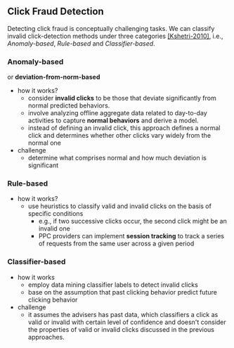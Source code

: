 ## Click Fraud Detection

Detecting click fraud is conceptually challenging tasks. We can classify invalid click-detection methods under three categories [[Kshetri-2010]](../papers/Kshetri10_The-economics-of-click-fraud.md), i.e., *Anomaly-based*, *Rule-based* and *Classifier-based*.

### Anomaly-based 
or **deviation-from-norm-based**
- how it works?
    - consider **invalid clicks** to be those that deviate significantly from normal predicted behaviors.
    - involve analyzing offline aggregate data related to day-to-day activities to capture **normal behaviors** and derive a model.
    - instead of defining an invalid click, this approach defines a normal click and determines whether other clicks vary widely from the normal one
- challenge
    - determine what comprises normal and how much deviation is significant
    
### Rule-based 
- how it works?
    - use heuristics to classify valid and invalid clicks on the basis of specific conditions
        - e.g., if two successive clicks occur, the second click might be an invalid one
        - PPC providers can implement **session tracking** to track a series of requests from the same user across a given period
        
### Classifier-based
- how it works
    - employ data mining classifier labels to detect invalid clicks
    - base on the assumption that past clicking behavior predict future clicking behavior
- challenge
    - it assumes the advisers has past data, which classifiers a click as valid or invalid with certain level of confidence and doesn't consider the properties of valid or invalid clicks discussed in the previous approaches.

